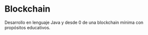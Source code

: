 # Blockchain
Desarrollo en lenguaje Java y desde 0 de una blockchain mínima con propósitos educativos.
